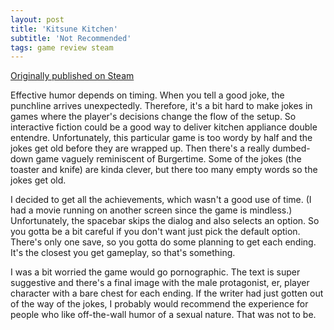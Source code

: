 ```yaml
---
layout: post
title: 'Kitsune Kitchen'
subtitle: 'Not Recommended'
tags: game review steam
---
```


[Originally published on Steam](https://steamcommunity.com/id/jlericson/recommended/862920/)


 Effective humor depends on timing. When you tell a good joke, the punchline arrives unexpectedly. Therefore, it's a bit hard to make jokes in games where the player's decisions change the flow of the setup. So interactive fiction could be a good way to deliver kitchen appliance double entendre. Unfortunately, this particular game is too wordy by half and the jokes get old before they are wrapped up. Then there's a really dumbed-down game vaguely reminiscent of Burgertime. Some of the jokes (the toaster and knife) are kinda clever, but there too many empty words so the jokes get old.
 

 

 I decided to get all the achievements, which wasn't a good use of time. (I had a movie running on another screen since the game is mindless.) Unfortunately, the spacebar skips the dialog and also selects an option. So you gotta be a bit careful if you don't want just pick the default option. There's only one save, so you gotta do some planning to get each ending. It's the closest you get gameplay, so that's something.
 

 

 I was a bit worried the game would go pornographic. The text is super suggestive and there's a final image with the male protagonist, er, player character with a bare chest for each ending. If the writer had just gotten out of the way of the jokes, I probably would recommend the experience for people who like off-the-wall humor of a sexual nature. That was not to be.
